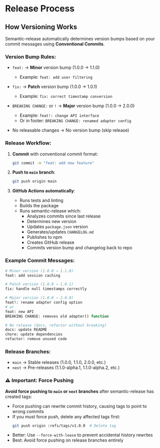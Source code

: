 # Release Process

## How Versioning Works

Semantic-release automatically determines version bumps based on your commit messages using **Conventional Commits**.

### Version Bump Rules:

- `feat:` → **Minor** version bump (1.0.0 → 1.1.0)
  - Example: `feat: add user filtering`
  
- `fix:` → **Patch** version bump (1.0.0 → 1.0.1)
  - Example: `fix: correct timestamp conversion`
  
- `BREAKING CHANGE:` or `!` → **Major** version bump (1.0.0 → 2.0.0)
  - Example: `feat!: change API interface` 
  - Or in footer: `BREAKING CHANGE: renamed adapter config`

- No releasable changes → No version bump (skip release)

### Release Workflow:

1. **Commit** with conventional commit format:
   ```bash
   git commit -m "feat: add new feature"
   ```

2. **Push to `main` branch**:
   ```bash
   git push origin main
   ```

3. **GitHub Actions automatically**:
   - Runs tests and linting
   - Builds the package
   - Runs semantic-release which:
     - Analyzes commits since last release
     - Determines new version
     - Updates `package.json` version
     - Generates/updates `CHANGELOG.md`
     - Publishes to npm
     - Creates GitHub release
     - Commits version bump and changelog back to repo

### Example Commit Messages:

```bash
# Minor version (1.0.0 → 1.1.0)
feat: add session caching

# Patch version (1.0.0 → 1.0.1)  
fix: handle null timestamps correctly

# Major version (1.0.0 → 2.0.0)
feat!: rename adapter config option
# or
feat: new API
BREAKING CHANGE: removes old adapter() function

# No release (docs, refactor without breaking)
docs: update README
chore: update dependencies
refactor: remove unused code
```

### Release Branches:

- `main` → Stable releases (1.0.0, 1.1.0, 2.0.0, etc.)
- `next` → Pre-releases (1.1.0-alpha.1, 1.1.0-alpha.2, etc.)

### ⚠️ Important: Force Pushing

**Avoid force pushing to `main` or `next` branches** after semantic-release has created tags:

- Force pushing can rewrite commit history, causing tags to point to wrong commits
- If you must force push, delete any affected tags first:
  ```bash
  git push origin :refs/tags/v1.0.0  # Delete tag
  ```
- Better: Use `--force-with-lease` to prevent accidental history rewrites
- Best: Avoid force pushing on release branches entirely

